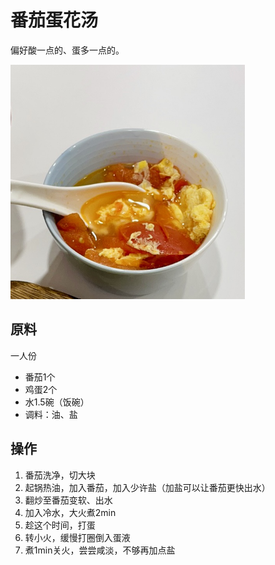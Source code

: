 # 番茄蛋花汤

偏好酸一点的、蛋多一点的。

<img src="./1.jpg" alt="1" width="375" />

## 原料

一人份

- 番茄1个
- 鸡蛋2个
- 水1.5碗（饭碗）
- 调料：油、盐

## 操作

1. 番茄洗净，切大块
2. 起锅热油，加入番茄，加入少许盐（加盐可以让番茄更快出水）
3. 翻炒至番茄变软、出水
4. 加入冷水，大火煮2min
5. 趁这个时间，打蛋
6. 转小火，缓慢打圈倒入蛋液
7. 煮1min关火，尝尝咸淡，不够再加点盐
